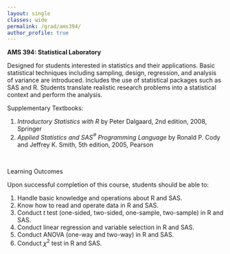 ```yaml
---
layout: single
classes: wide
permalink: /grad/ams394/
author_profile: true
---
```


**AMS 394: Statistical Laboratory**

Designed for students interested in statistics and their applications. Basic statistical techniques including sampling, design, regression, and analysis of variance are introduced. Includes the use of statistical packages such as SAS and R. Students translate realistic research problems into a statistical context and perform the analysis.

Supplementary Textbooks:
1. *Introductory Statistics with R* by Peter Dalgaard, 2nd edition, 2008, Springer
2. *Applied Statistics and SAS<sup>&reg;</sup> Programming Language* by Ronald P. Cody and Jeffrey K. Smith, 5th edition, 2005, Pearson
 
<br/>

Learning Outcomes

Upon successful completion of this course, students should be able to:
1. Handle basic knowledge and operations about R and SAS.
2. Know how to read and operate data in R and SAS.
3. Conduct $t$ test (one-sided, two-sided, one-sample, two-sample) in R and SAS.
4. Conduct linear regression and variable selection in R and SAS.
5. Conduct ANOVA (one-way and two-way) in R and SAS.
6. Conduct $\chi^2$ test in R and SAS.
